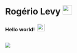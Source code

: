 # Rogério Levy&nbsp;<img src="https://github.com/TheDudeThatCode/TheDudeThatCode/blob/master/Assets/Hi.gif" width="30px">
### **Hello world!** &nbsp;<img src="https://github.com/TheDudeThatCode/TheDudeThatCode/blob/master/Assets/Earth.gif" width="24px">

<br>

<a href="https://github.com/rogerio1kg">
  <img align="center" src="https://github-readme-stats.vercel.app/api/top-langs/?username=rogerio1kg&theme=dark&hide_langs_below=1" />
</a>
